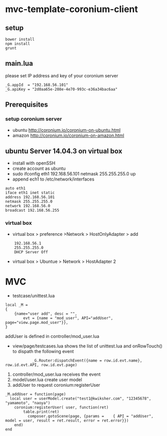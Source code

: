 # mvc-template-coronium-client

## setup
```
bower install
npm install
grunt
```

## main.lua
please set IP address and key of your coronium server

```
_G.appId  = "192.168.56.101"
_G.apiKey = "2d0aa65e-208e-4e70-993c-e36a34bac6aa"
```

## Prerequisites
### setup coronium server 
* ubuntu http://coronium.io/coronium-on-ubuntu.html
* amazon http://coronium.io/coronium-on-amazon.html

## ubuntu Server 14.04.3 on virtual box
* install with openSSH 
* create account as ubuntu
* sudo ifconfig eth1 192.168.56.101 netmask 255.255.255.0 up
* append ech1 to /etc/network/interfaces
```
auto eth1
iface eth1 inet static
address 192.168.56.101
netmask 255.255.255.0
network 192.168.56.0
broadcast 192.168.56.255
```
### virtual box
* virtual box > preference >Network > HostOnlyAdapter > add
```
	192.168.56.1
	255.255.255.0
	DHCP Server Off
```

* virtual box > Ubuntue > Network > HostAdapter 2

# MVC
* testcase/unittest.lua
```
local _M =
{
    {name="user add", desc = "",
	    evt = {name = "mod_user", API="addUser", page="view.page.mod_user"}},
}
```
addUser is defined in controller/mod_user.lua

* view/page/testcases.lua shows the list of unittest.lua and onRowTouch() to dispath the following event
```
            _G.Router:dispatchEvent({name = row.id.evt.name}, row.id.evt.API, row.id.evt.page)
```
1. controller/mod_user.lua receives the event
1. model/user.lua create user model
1. addUser to request coronium:registerUser

```
_M.addUser = function(page)
  local user = userModel.create("test1@kwiksher.com", "12345678", "yamamoto", "naoya")
	coronium:registerUser( user, function(ret)
		table.print(ret)
		  composer.gotoScene(page, {params =	{ API = "addUser", model = user, result = ret.result, error = ret.error}})
	end)
end

```

